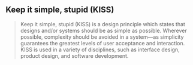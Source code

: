 
## Keep it simple, stupid (KISS)

> Keep it simple, stupid (KISS) is a design principle which states that designs and/or systems should be as simple as possible. Wherever possible, complexity should be avoided in a system—as simplicity guarantees the greatest levels of user acceptance and interaction. KISS is used in a variety of disciplines, such as interface design, product design, and software development.